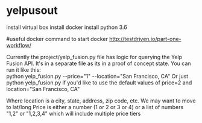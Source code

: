 # yelpusout
install virtual box
install docker
install python 3.6

#useful docker command to start docker
http://testdriven.io/part-one-workflow/

Currently the project/yelp_fusion.py file has logic for querying the Yelp Fusion API. It's in a separate file as its in a proof of concept state.
You can run it like this:  
  python yelp_fusion.py --price="1" --location="San Francisco, CA"
Or just python yelp_fusion.py if you'd like to use the default values of price=2 and location="San Francisco, CA"

Where location is a city, state, address, zip code, etc.
  We may want to move to lat/long
Price is either a number (1 or 2 or 3 or 4) or a list of numbers "1,2" or "1,2,3,4" which will include multiple price tiers

